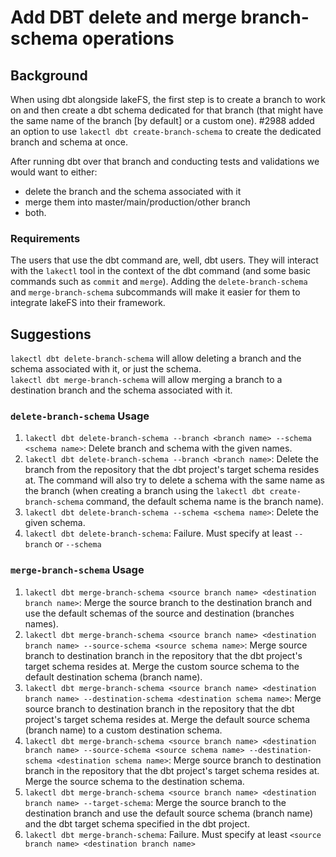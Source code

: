 # Add DBT delete and merge branch-schema operations

## Background

When using dbt alongside lakeFS, the first step is to create a branch to work on and then create a dbt schema dedicated for that branch (that might have the same name of the branch [by default] or a custom one). #2988 added an option to use `lakectl dbt create-branch-schema` to create the dedicated branch and schema at once.

After running dbt over that branch and conducting tests and validations we would want to either: 
- delete the branch and the schema associated with it
- merge them into master/main/production/other branch
- both.

### Requirements

The users that use the dbt command are, well, dbt users. They will interact with the `lakectl` tool in the context of the dbt command (and some basic commands such as `commit` and `merge`).
Adding the `delete-branch-schema` and `merge-branch-schema` subcommands will make it easier for them to integrate lakeFS into their framework.

## Suggestions

`lakectl dbt delete-branch-schema` will allow deleting a branch and the schema associated with it, or just the schema.  
`lakectl dbt merge-branch-schema` will allow merging a branch to a destination branch and the schema associated with it.

### `delete-branch-schema` Usage

1. `lakectl dbt delete-branch-schema --branch <branch name> --schema <schema name>`: Delete branch and schema with the given names.
2. `lakectl dbt delete-branch-schema --branch <branch name>`: Delete the branch from the repository that the dbt project's target schema resides at. The command will also try to delete a schema with the same name as the branch (when creating a branch using the `lakectl dbt create-branch-schema` command, the default schema name is the branch name).
3. `lakectl dbt delete-branch-schema --schema <schema name>`: Delete the given schema.
4. `lakectl dbt delete-branch-schema`: Failure. Must specify at least `--branch` or `--schema`

### `merge-branch-schema` Usage

1. `lakectl dbt merge-branch-schema <source branch name> <destination branch name>`: Merge the source branch to the destination branch and use the default schemas of the source and destination (branches names).
2. `lakectl dbt merge-branch-schema <source branch name> <destination branch name> --source-schema <source schema name>`: Merge source branch to destination branch in the repository that the dbt project's target schema resides at. Merge the custom source schema to the default destination schema (branch name).
3. `lakectl dbt merge-branch-schema <source branch name> <destination branch name> --destination-schema <destination schema name>`: Merge source branch to destination branch in the repository that the dbt project's target schema resides at. Merge the default source schema (branch name) to a custom destination schema.
4. `lakectl dbt merge-branch-schema <source branch name> <destination branch name> --source-schema <source schema name> --destination-schema <destination schema name>`: Merge source branch to destination branch in the repository that the dbt project's target schema resides at. Merge the source schema to the destination schema.
5. `lakectl dbt merge-branch-schema <source branch name> <destination branch name> --target-schema`:  Merge the source branch to the destination branch and use the default source schema (branch name) and the dbt target schema specified in the dbt project.
7. `lakectl dbt merge-branch-schema`: Failure. Must specify at least `<source branch name> <destination branch name>`

